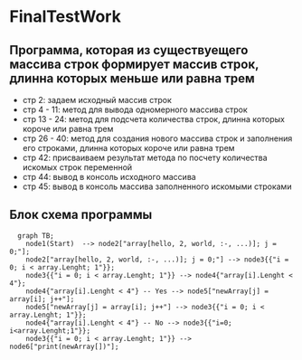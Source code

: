 # FinalTestWork
## Программа, которая из существуещего массива строк формирует массив строк, длинна которых меньше или равна трем

* стр 2: задаем исходный массив строк
* стр 4 - 11: метод для вывода одномерного массива строк
* стр 13 - 24: метод для подсчета количества строк, длинна которых короче или равна трем
* стр 26 - 40: метод для создания нового массива строк и заполнения его строками, длинна которых короче или равна трем
* стр 42: присваиваем результат метода по посчету количества искомых строк переменной
* стр 44: вывод в консоль исходного массива
* стр 45: вывод в консоль массива заполненного искомыми строками

## Блок схема программы

```mermaid
  graph TB;       
    node1(Start)  --> node2["array[hello, 2, world, :-, ...)]; j = 0;"];
    node2["array[hello, 2, world, :-, ...)]; j = 0;"] --> node3{{"i = 0; i < array.Lenght; 1"}};
    node3{{"i = 0; i < array.Lenght; 1"}} --> node4{"array[i].Lenght < 4"};
    node4{"array[i].Lenght < 4"} -- Yes --> node5["newArray[j] = array[i]; j++"];
    node5["newArray[j] = array[i]; j++"] --> node3{{"i = 0; i < array.Lenght; 1"}};
    node4{"array[i].Lenght < 4"} -- No --> node3{{"i=0; i<array.Lenght;1"}};
    node3{{"i = 0; i < array.Lenght; 1"}} --> node6["print(newArray[])"];
```